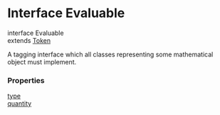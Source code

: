 Interface Evaluable
======

interface Evaluable<br>
extends [Token](reference/v/0.2.1/core/definitions/Token)

A tagging interface which all classes representing some mathematical object must
implement.

### Properties

<div class="grid-container">
<div class="grid-item"><a href="/#/reference/v/0.2.1/core/definitions/Evaluable/type">type</a></div>
<div class="grid-item"><a href="/#/reference/v/0.2.1/core/definitions/Evaluable/quantity">quantity</a></div>
</div>